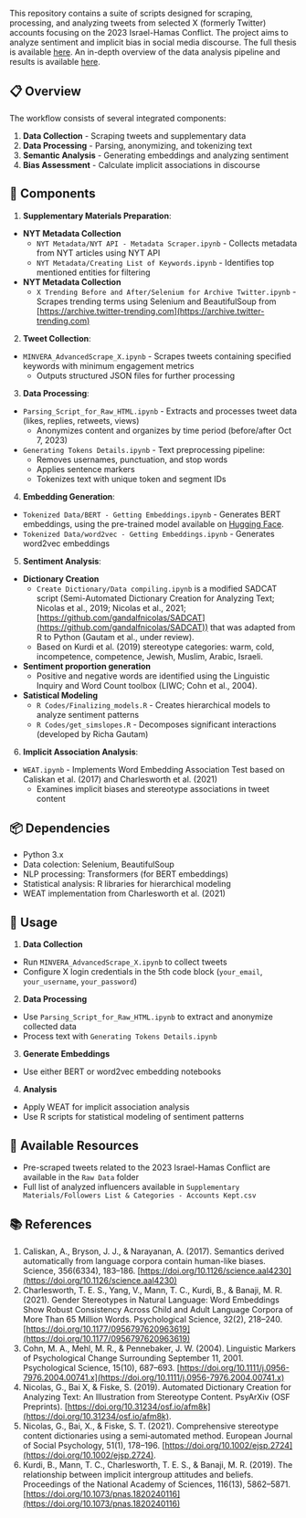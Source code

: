 This repository contains a suite of scripts designed for scraping, processing, and analyzing tweets from selected X (formerly Twitter) accounts focusing on the 2023 Israel-Hamas Conflict. The project aims to analyze sentiment and implicit bias in social media discourse. The full thesis is available [here](https://udspace.udel.edu/items/692735ef-30b7-4223-b711-d0a60b6ff014). An in-depth overview of the data analysis pipeline and results is available [here](https://blaketrn.notion.site/A-Psycholinguistic-Analysis-Of-Changes-In-Stereotypes-And-Hate-Speech-Associated-With-Muslim-And-Or--1beb8fab88a7800998a1db848f6e43c9).

## 📋 Overview
The workflow consists of several integrated components:
1. **Data Collection** - Scraping tweets and supplementary data
2. **Data Processing** - Parsing, anonymizing, and tokenizing text
3. **Semantic Analysis** - Generating embeddings and analyzing sentiment
4. **Bias Assessment** - Calculate implicit associations in discourse

## 🔧 Components
1. **Supplementary Materials Preparation**:
- **NYT Metadata Collection**
  - ```NYT Metadata/NYT API - Metadata Scraper.ipynb``` - Collects metadata from NYT articles using NYT API
  - ```NYT Metadata/Creating List of Keywords.ipynb``` - Identifies top mentioned entities for filtering
- **NYT Metadata Collection**
  - ```X Trending Before and After/Selenium for Archive Twitter.ipynb``` - Scrapes trending terms using Selenium and BeautifulSoup from [https://archive.twitter-trending.com](https://archive.twitter-trending.com)

2. **Tweet Collection**:
- ```MINVERA_AdvancedScrape_X.ipynb``` - Scrapes tweets containing specified keywords with minimum engagement metrics
  - Outputs structured JSON files for further processing

3. **Data Processing**:
- ```Parsing_Script_for_Raw_HTML.ipynb``` - Extracts and processes tweet data (likes, replies, retweets, views)
  - Anonymizes content and organizes by time period (before/after Oct 7, 2023)
- ```Generating Tokens Details.ipynb``` - Text preprocessing pipeline:
  - Removes usernames, punctuation, and stop words
  - Applies sentence markers
  - Tokenizes text with unique token and segment IDs

4. **Embedding Generation**:
- ```Tokenized Data/BERT - Getting Embeddings.ipynb``` - Generates BERT embeddings, using the pre-trained model available on [Hugging Face](https://huggingface.co/google-bert/bert-base-uncased).
- ```Tokenized Data/word2vec - Getting Embeddings.ipynb``` - Generates word2vec embeddings

5. **Sentiment Analysis**:
- **Dictionary Creation**
  - ```Create Dictionary/Data compiling.ipynb``` is a modified SADCAT script (Semi-Automated Dictionary Creation for Analyzing Text; Nicolas et al., 2019; Nicolas et al., 2021; [https://github.com/gandalfnicolas/SADCAT](https://github.com/gandalfnicolas/SADCAT)) that was adapted from R to Python (Gautam et al., under review).
  - Based on Kurdi et al. (2019) stereotype categories: warm, cold, incompetence, competence, Jewish, Muslim, Arabic, Israeli.
- **Sentiment proportion generation**
  - Positive and negative words are identified using the Linguistic Inquiry and Word Count toolbox (LIWC; Cohn et al., 2004).
- **Satistical Modeling**
  - ```R Codes/Finalizing_models.R``` - Creates hierarchical models to analyze sentiment patterns
  - ```R Codes/get_simslopes.R``` - Decomposes significant interactions (developed by Richa Gautam)

6. **Implicit Association Analysis**:
- ```WEAT.ipynb``` - Implements Word Embedding Association Test based on Caliskan et al. (2017) and Charlesworth et al. (2021)
  - Examines implicit biases and stereotype associations in tweet content
    
## 📦 Dependencies
- Python 3.x
- Data colection: Selenium, BeautifulSoup
- NLP processing: Transformers (for BERT embeddings)
- Statistical analysis: R libraries for hierarchical modeling
- WEAT implementation from Charlesworth et al. (2021)

## 🚀 Usage
1. **Data Collection**
- Run ```MINVERA_AdvancedScrape_X.ipynb``` to collect tweets
- Configure X login credentials in the 5th code block (``your_email``, ```your_username```, ```your_password```)
2. **Data Processing**
- Use ```Parsing_Script_for_Raw_HTML.ipynb``` to extract and anonymize collected data
- Process text with ```Generating Tokens Details.ipynb```
3. **Generate Embeddings**
- Use either BERT or word2vec embedding notebooks
4. **Analysis**
- Apply WEAT for implicit association analysis
- Use R scripts for statistical modeling of sentiment patterns

## 📁 Available Resources
- Pre-scraped tweets related to the 2023 Israel-Hamas Conflict are available in the ```Raw Data``` folder
- Full list of analyzed influencers available in ```Supplementary Materials/Followers List & Categories - Accounts Kept.csv```

## 📚 References
1. Caliskan, A., Bryson, J. J., & Narayanan, A. (2017). Semantics derived automatically from language corpora contain human-like biases. Science, 356(6334), 183–186. [https://doi.org/10.1126/science.aal4230](https://doi.org/10.1126/science.aal4230)
2. Charlesworth, T. E. S., Yang, V., Mann, T. C., Kurdi, B., & Banaji, M. R. (2021). Gender Stereotypes in Natural Language: Word Embeddings Show Robust Consistency Across Child and Adult Language Corpora of More Than 65 Million Words. Psychological Science, 32(2), 218–240. [https://doi.org/10.1177/0956797620963619](https://doi.org/10.1177/0956797620963619)
3. Cohn, M. A., Mehl, M. R., & Pennebaker, J. W. (2004). Linguistic Markers of Psychological Change Surrounding September 11, 2001. Psychological Science, 15(10), 687–693. [https://doi.org/10.1111/j.0956-7976.2004.00741.x](https://doi.org/10.1111/j.0956-7976.2004.00741.x)
4. Nicolas, G., Bai X, & Fiske, S. (2019). Automated Dictionary Creation for Analyzing Text: An Illustration from Stereotype Content. PsyArXiv (OSF Preprints). [https://doi.org/10.31234/osf.io/afm8k](https://doi.org/10.31234/osf.io/afm8k).
5. Nicolas, G., Bai, X., & Fiske, S. T. (2021). Comprehensive stereotype content dictionaries using a semi‐automated method. European Journal of Social Psychology, 51(1), 178–196. [https://doi.org/10.1002/ejsp.2724](https://doi.org/10.1002/ejsp.2724).
6. Kurdi, B., Mann, T. C., Charlesworth, T. E. S., & Banaji, M. R. (2019). The relationship between implicit intergroup attitudes and beliefs. Proceedings of the National Academy of Sciences, 116(13), 5862–5871. [https://doi.org/10.1073/pnas.1820240116](https://doi.org/10.1073/pnas.1820240116)
